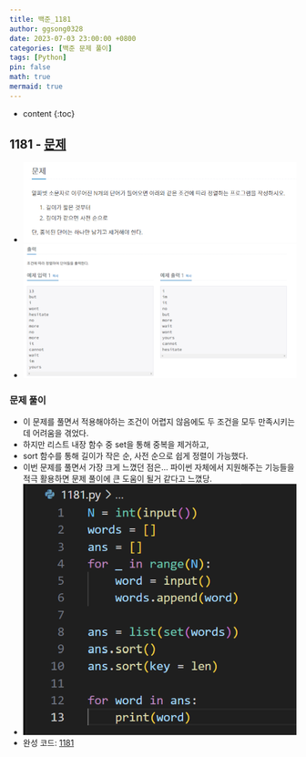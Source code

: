 ```yaml
---
title: 백준_1181
author: ggsong0328
date: 2023-07-03 23:00:00 +0800
categories: [백준 문제 풀이]
tags: [Python]
pin: false
math: true
mermaid: true
---
```


* content
{:toc}

## 1181 - [문제](https://www.acmicpc.net/problem/1181)
+ ![문제](/assets/images/1181_Q.png)
+ ![문제](/assets/images/1181_IO.png)

### 문제 풀이
+ 이 문제를 풀면서 적용해야하는 조건이 어렵지 않음에도 두 조건을 모두 만족시키는데 어려움을 겪었다.
+ 하지만 리스트 내장 함수 중 set을 통해 중복을 제거하고,
+ sort 함수를 통해 길이가 작은 순, 사전 순으로 쉽게 정렬이 가능했다.
+ 이번 문제를 풀면서 가장 크게 느꼈던 점은... 파이썬 자체에서 지원해주는 기능들을 적극 활용하면 문제 풀이에 큰 도움이 될거 같다고 느꼈당.
+ ![코드](/assets/images/1181_2.png)
+ 완성 코드: [1181](https://github.com/ggsong0328/solved.ac/blob/solved.ac/1181.py)